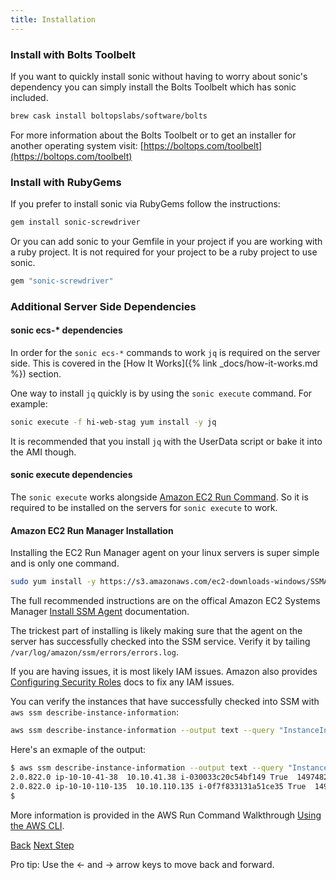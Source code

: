 ```yaml
---
title: Installation
---
```


### Install with Bolts Toolbelt

If you want to quickly install sonic without having to worry about sonic's dependency you can simply install the Bolts Toolbelt which has sonic included.

```sh
brew cask install boltopslabs/software/bolts
```

For more information about the Bolts Toolbelt or to get an installer for another operating system visit: [https://boltops.com/toolbelt](https://boltops.com/toolbelt)

### Install with RubyGems

If you prefer to install sonic via RubyGems follow the instructions:

```sh
gem install sonic-screwdriver
```

Or you can add sonic to your Gemfile in your project if you are working with a ruby project.  It is not required for your project to be a ruby project to use sonic.

```ruby
gem "sonic-screwdriver"
```

### Additional Server Side Dependencies

#### sonic ecs-* dependencies

In order for the `sonic ecs-*` commands to work `jq` is required on the server side. This is covered in the [How It Works]({% link _docs/how-it-works.md %}) section.

One way to install `jq` quickly is by using the `sonic execute` command.  For example:

```sh
sonic execute -f hi-web-stag yum install -y jq
```

It is recommended that you install `jq` with the UserData script or bake it into the AMI though.

#### sonic execute dependencies

The `sonic execute` works alongside [Amazon EC2 Run Command](https://aws.amazon.com/ec2/execute/).  So it is required to be installed on the servers for `sonic execute` to work.

#### Amazon EC2 Run Manager Installation

Installing the EC2 Run Manager agent on your linux servers is super simple and is only one command.

```sh
sudo yum install -y https://s3.amazonaws.com/ec2-downloads-windows/SSMAgent/latest/linux_amd64/amazon-ssm-agent.rpm
```

The full recommended instructions are on the offical Amazon EC2 Systems Manager [Install SSM Agent](http://docs.aws.amazon.com/systems-manager/latest/userguide/ssm-agent.html) documentation.

The trickest part of installing is likely making sure that the agent on the server has successfully checked into the SSM service.  Verify it by tailing `/var/log/amazon/ssm/errors/errors.log`.

If you are having issues, it is most likely IAM issues.  Amazon also provides [Configuring Security Roles](http://docs.aws.amazon.com/systems-manager/latest/userguide/systems-manager-access.html) docs to fix any IAM issues.

You can verify the instances that have successfully checked into SSM with `aws ssm describe-instance-information`:

```sh
aws ssm describe-instance-information --output text --query "InstanceInformationList[*]"
```

Here's an exmaple of the output:

```sh
$ aws ssm describe-instance-information --output text --query "InstanceInformationList[*]"
2.0.822.0 ip-10-10-41-38  10.10.41.38 i-030033c20c54bf149 True  1497482505.12 Online  Amazon Linux AMI  Linux 2017.03 EC2Instance
2.0.822.0 ip-10-10-110-135  10.10.110.135 i-0f7f833131a51ce35 True  1497482686.53 Online  Amazon Linux AMI  Linu2016.09 EC2Instance
$
```

More information is provided in the AWS Run Command Walkthrough [Using the AWS CLI](http://docs.aws.amazon.com/systems-manager/latest/userguide/walkthrough-cli.html).

<a id="prev" class="btn btn-basic" href="{% link docs.md %}">Back</a>
<a id="next" class="btn btn-primary" href="{% link _docs/install-bastion.md %}">Next Step</a>
<p class="keyboard-tip">Pro tip: Use the <- and -> arrow keys to move back and forward.</p>

